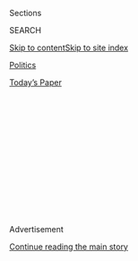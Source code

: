 <div id="app">

<div>

<div>

<div>

<div class="NYTAppHideMasthead css-1q2w90k e1suatyy0">

<div class="section css-ui9rw0 e1suatyy2">

<div class="css-eph4ug er09x8g0">

<div class="css-6n7j50">

</div>

<span class="css-1dv1kvn">Sections</span>

<div class="css-10488qs">

<span class="css-1dv1kvn">SEARCH</span>

</div>

[Skip to content](#site-content)[Skip to site
index](#site-index)

</div>

<div id="masthead-section-label" class="css-1wr3we4 eaxe0e00">

[Politics](https://www.nytimes.com/section/politics)

</div>

<div class="css-10698na e1huz5gh0">

</div>

</div>

<div id="masthead-bar-one" class="section hasLinks css-15hmgas e1csuq9d3">

<div class="css-uqyvli e1csuq9d0">

</div>

<div class="css-1uqjmks e1csuq9d1">

</div>

<div class="css-9e9ivx">

[](https://myaccount.nytimes.com/auth/login?response_type=cookie&client_id=vi)

</div>

<div class="css-1bvtpon e1csuq9d2">

[Today’s
Paper](https://www.nytimes.com/section/todayspaper)

</div>

</div>

</div>

</div>

<div data-aria-hidden="false">

<div id="site-content" data-role="main">

<div>

<div class="css-1aor85t" style="opacity:0.000000001;z-index:-1;visibility:hidden">

<div class="css-1hqnpie">

<div class="css-epjblv">

<span class="css-17xtcya">[Politics](/section/politics)</span><span class="css-x15j1o">|</span><span class="css-fwqvlz">Trump
Issues Executive Order Scaling Back Parts of
Obamacare</span>

</div>

<div class="css-k008qs">

<div class="css-1iwv8en">

<span class="css-18z7m18"></span>

<div>

</div>

</div>

<span class="css-1n6z4y">https://nyti.ms/2kamuwO</span>

<div class="css-1705lsu">

<div class="css-4xjgmj">

<div class="css-4skfbu" data-role="toolbar" data-aria-label="Social Media Share buttons, Save button, and Comments Panel with current comment count" data-testid="share-tools">

  - 
  - 
  - 
  - 
    
    <div class="css-6n7j50">
    
    </div>

  - 

</div>

</div>

</div>

</div>

</div>

</div>

<div class="css-13pd83m">

</div>

<div id="top-wrapper" class="css-1sy8kpn">

<div id="top-slug" class="css-l9onyx">

Advertisement

</div>

[Continue reading the main
story](#after-top)

<div class="ad top-wrapper" style="text-align:center;height:100%;display:block;min-height:250px">

<div id="top" class="place-ad" data-position="top" data-size-key="top">

</div>

</div>

<div id="after-top">

</div>

</div>

<div id="sponsor-wrapper" class="css-1hyfx7x">

<div id="sponsor-slug" class="css-19vbshk">

Supported by

</div>

[Continue reading the main
story](#after-sponsor)

<div id="sponsor" class="ad sponsor-wrapper" style="text-align:center;height:100%;display:block">

</div>

<div id="after-sponsor">

</div>

</div>

<div class="css-1vkm6nb ehdk2mb0">

# Trump Issues Executive Order Scaling Back Parts of Obamacare

</div>

<div class="css-79elbk" data-testid="photoviewer-wrapper">

<div class="css-z3e15g" data-testid="photoviewer-wrapper-hidden">

</div>

<div class="css-1a48zt4 ehw59r15" data-testid="photoviewer-children">

![<span class="css-16f3y1r e13ogyst0" data-aria-hidden="true">President
Trump signed an executive order in the Oval Office on
Friday.</span><span class="css-cnj6d5 e1z0qqy90" itemprop="copyrightHolder"><span class="css-1ly73wi e1tej78p0">Credit...</span><span><span>Doug
Mills/The New York
Times</span></span></span>](https://static01.nyt.com/images/2017/01/21/us/21orders1/21orders1-articleInline.jpg?quality=75&auto=webp&disable=upscale)

</div>

</div>

<div class="css-xt80pu e12qa4dv0">

<div class="css-18e8msd">

<div class="css-vp77d3 epjyd6m0">

<div class="css-1baulvz">

By [<span class="css-1baulvz" itemprop="name">Julie Hirschfeld
Davis</span>](https://www.nytimes.com/by/julie-hirschfeld-davis) and
[<span class="css-1baulvz last-byline" itemprop="name">Robert
Pear</span>](https://www.nytimes.com/by/robert-pear)

</div>

</div>

  - Jan. 20,
    2017

  - 
    
    <div class="css-4xjgmj">
    
    <div class="css-d8bdto" data-role="toolbar" data-aria-label="Social Media Share buttons, Save button, and Comments Panel with current comment count" data-testid="share-tools">
    
      - 
      - 
      - 
      - 
        
        <div class="css-6n7j50">
        
        </div>
    
      - 
    
    </div>
    
    </div>

</div>

</div>

<div class="section meteredContent css-1r7ky0e" name="articleBody" itemprop="articleBody">

<div class="css-1fanzo5 StoryBodyCompanionColumn">

<div class="css-53u6y8">

WASHINGTON — In his first executive order, President Trump on Friday
directed government agencies to scale back as many aspects of the
Affordable Care Act as possible, moving within hours of being sworn in
to fulfill his pledge to eviscerate Barack Obama’s signature health care
law.

The one-page order, which Mr. Trump signed in a hastily arranged Oval
Office ceremony shortly before departing for the inaugural balls, gave
no specifics about which aspects of the law it was targeting. But its
broad language gave federal agencies wide latitude to change, delay or
waive provisions of the law that they deemed overly costly for insurers,
drug makers, doctors, patients or states, suggesting that it could have
wide-ranging impact, and essentially allowing the dismantling of the law
to begin even before Congress moves to repeal
it.

</div>

</div>

<div class="css-1sngw6j">

[](https://www.nytimes.com/interactive/2016/12/03/us/politics/why-it-will-be-hard-to-repeal-obamacare.html)

<div class="css-1eoytci">

![](https://static01.nyt.com/images/2016/12/03/us/politics/why-it-will-be-hard-to-repeal-obamacare-1480740532639/why-it-will-be-hard-to-repeal-obamacare-1480740532639-thumbLarge.jpg)

</div>

<div class="css-1rha1bf">

## How Republicans Can Repeal Obamacare Piece by Piece

Peeling away pieces of the law could lead to market chaos.

</div>

</div>

<div class="css-1fanzo5 StoryBodyCompanionColumn">

<div class="css-53u6y8">

The order states what Mr. Trump made clear during his campaign: that it
is his administration’s policy to seek the “prompt repeal” of the law,
which has come to be known as Obamacare. But he and Republicans on
Capitol Hill have not yet devised a replacement, making such action
unlikely in the immediate term.

</div>

</div>

<div class="css-1fanzo5 StoryBodyCompanionColumn">

<div class="css-53u6y8">

“In the meantime,” the order said, “pending such repeal, it is
imperative for the executive branch to ensure that the law is being
efficiently implemented, take all actions consistent with law to
minimize the unwarranted economic and regulatory burdens of the act, and
prepare to afford the states more flexibility and control to create a
more free and open health care market.”

The order has symbolic as well as substantive significance, allowing Mr.
Trump to claim he acted immediately to do away with a health care law he
has repeatedly called disastrous, even while it remains in place and he
navigates the politically perilous process of repealing and replacing
it.

</div>

</div>

<div class="css-1sngw6j">

[](https://www.nytimes.com/interactive/2017/01/20/us/politics/donald-trump-inauguration-speech-transcript.html)

<div class="css-1eoytci">

![](https://static01.nyt.com/images/2017/01/20/us/politics/donald-trump-inauguration-speech-transcript-1484930410968/donald-trump-inauguration-speech-transcript-1484930410968-square640-v3.jpg)

</div>

<div class="css-1rha1bf">

## Donald Trump’s Inaugural Speech, Annotated

New York Times reporters analyze the 45th president’s comments.

</div>

</div>

<div class="css-1fanzo5 StoryBodyCompanionColumn">

<div class="css-53u6y8">

Using the phrase “to the maximum extent permitted by law,” the order
directs federal agencies to move decisively to implement changes,
including granting flexibility that insurers and states had long
implored the Obama administration to provide.

It also instructs them to work to create a system that allows the sale
of health insurance across state lines, which Republicans have long
proposed as the centerpiece of an alternative to the law.

</div>

</div>

<div class="css-1fanzo5 StoryBodyCompanionColumn">

<div class="css-53u6y8">

“This action demonstrates that President Trump is committed to fixing
the damage caused by Obamacare as soon as possible,” said Senator John
Barrasso, Republican of Wyoming.

The order does not direct the Department of Health and Human Services to
ease any particular aspect of the 2010 law, but it could result in a
substantial weakening of one of its central features: the so-called
“individual mandate” that requires most Americans to have health
insurance or pay a tax penalty.

While the Obama administration allowed “hardship exemptions” to the
mandate, the Trump administration could conceivably interpret the
requirement in a more lenient way, so that more people would not be
penalized.

Likewise, federal officials could be more receptive to state requests
for waivers under Medicaid, the federal-state program that covers more
than 70 million low-income people. A number of Republican governors and
state legislators would like to charge higher premiums or co-payments
than are now allowed. Some states want to provide a less generous, less
expensive package of benefits, or require some able-bodied adults to
engage in work activities as a condition of receiving Medicaid.

</div>

</div>

![<span class="css-16f3y1r e13ogyst0">“From this day forward, it's going
to be only America first, America first,” President Trump declared in a
forceful 16-minute Inaugural
Address.</span><span class="css-cch8ym"><span class="css-1dv1kvn">Credit</span><span class="css-cnj6d5 e1z0qqy90" itemprop="copyrightHolder"><span class="css-1ly73wi e1tej78p0">Credit...</span><span>Doug
Mills/The New York
Times</span></span></span>](https://static01.nyt.com/images/2017/01/21/us/21MEDIA-01p/21inauguration-trump-highlights-videoSixteenByNineJumbo1600-v2.jpg)

<div class="css-1fanzo5 StoryBodyCompanionColumn">

<div class="css-53u6y8">

Still, while Mr. Trump’s directive allows officials to take steps that
increase costs for consumers, that result is not inevitable. Indeed, the
order says officials should try to reduce costs and burdens on
consumers.

</div>

</div>

<div class="css-1fanzo5 StoryBodyCompanionColumn">

<div class="css-53u6y8">

Over the last six years, insurance company executives have bitterly
complained that federal insurance regulations were extremely
prescriptive and onerous. By relaxing some of those rules, the Trump
administration could make the individual insurance market more
attractive to insurers. And insurers might then be more willing to stay
in or return to the public marketplaces established under the Affordable
Care Act.

In the last year, a number of insurers have dropped out of those
markets, leaving consumers with fewer health plans to choose from.

House Republican leaders recently asked governors for recommendations on
health policy, and governors from both parties said the federal
government should scale back its regulation of health insurance.

Gov. Bill Haslam of Tennessee, a Republican, said this month that
federal officials should “reconsider the premise that health insurance
public policy should be directed from Washington.” He said that federal
rules for setting insurance rates and defining “essential health
benefits” should be more flexible.

</div>

</div>

</div>

<div>

</div>

<div>

</div>

<div>

</div>

<div>

<div id="bottom-wrapper" class="css-1ede5it">

<div id="bottom-slug" class="css-l9onyx">

Advertisement

</div>

[Continue reading the main
story](#after-bottom)

<div id="bottom" class="ad bottom-wrapper" style="text-align:center;height:100%;display:block;min-height:90px">

</div>

<div id="after-bottom">

</div>

</div>

</div>

</div>

</div>

## Site Index

<div>

</div>

## Site Information Navigation

  - [© <span>2020</span> <span>The New York Times
    Company</span>](https://help.nytimes.com/hc/en-us/articles/115014792127-Copyright-notice)

<!-- end list -->

  - [NYTCo](https://www.nytco.com/)
  - [Contact
    Us](https://help.nytimes.com/hc/en-us/articles/115015385887-Contact-Us)
  - [Work with us](https://www.nytco.com/careers/)
  - [Advertise](https://nytmediakit.com/)
  - [T Brand Studio](http://www.tbrandstudio.com/)
  - [Your Ad
    Choices](https://www.nytimes.com/privacy/cookie-policy#how-do-i-manage-trackers)
  - [Privacy](https://www.nytimes.com/privacy)
  - [Terms of
    Service](https://help.nytimes.com/hc/en-us/articles/115014893428-Terms-of-service)
  - [Terms of
    Sale](https://help.nytimes.com/hc/en-us/articles/115014893968-Terms-of-sale)
  - [Site
    Map](https://spiderbites.nytimes.com)
  - [Help](https://help.nytimes.com/hc/en-us)
  - [Subscriptions](https://www.nytimes.com/subscription?campaignId=37WXW)

</div>

</div>

</div>

</div>
